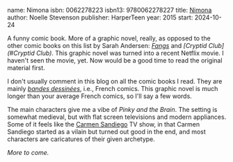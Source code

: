 name: Nimona
isbn: 0062278223
isbn13: 9780062278227
title: [Nimona](https://a.co/d/8B2q2Ne)
author: Noelle Stevenson
publisher: HarperTeen
year: 2015
start: 2024-10-24

A funny comic book.  More of a graphic novel, really, as opposed to the other
comic books on this list by Sarah Andersen: _[Fangs](#Fangs)_ and
_[Cryptid Club](#Cryptid Club)_.  This graphic novel was turned into a recent
Netflix movie.  I haven't seen the movie, yet.  Now would be a good time to read
the original material first.

I don't usually comment in this blog on all the comic books I read.  They are
mainly _[bandes dessin&eacute;es](https://en.wikipedia.org/wiki/Bande_dessin%C3%A9e)_,
i.e., French comics.  This graphic novel is much longer than your average French
comics, so I'll say a few words.

The main characters give me a vibe of _Pinky and the Brain_.  The setting is
somewhat medieval, but with flat screen televisions and modern appliances.  Some
of it feels like the
[Carmen Sandiego](https://en.wikipedia.org/wiki/Carmen_Sandiego_(TV_series)) TV
show, in that Carmen Sandiego started as a vilain but turned out good in the
end, and most characters are caricatures of their given archetype.

_More to come._
